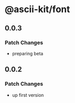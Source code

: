 # @ascii-kit/font

## 0.0.3

### Patch Changes

- preparing beta

## 0.0.2

### Patch Changes

- up first version
